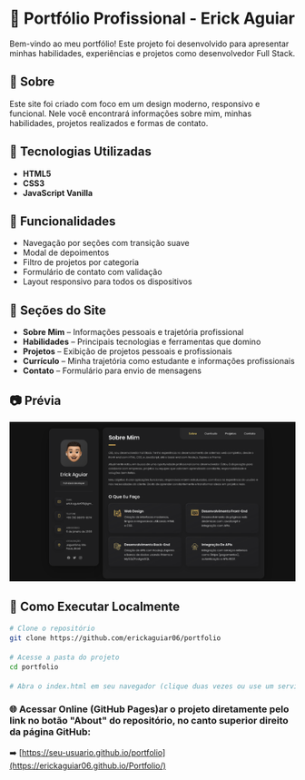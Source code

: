 # 💼 Portfólio Profissional - Erick Aguiar

Bem-vindo ao meu portfólio! Este projeto foi desenvolvido para apresentar minhas habilidades, experiências e projetos como desenvolvedor Full Stack.

## 📌 Sobre

Este site foi criado com foco em um design moderno, responsivo e funcional. Nele você encontrará informações sobre mim, minhas habilidades, projetos realizados e formas de contato.

## 🚀 Tecnologias Utilizadas

- **HTML5**
- **CSS3**
- **JavaScript Vanilla**

## 🧩 Funcionalidades

- Navegação por seções com transição suave
- Modal de depoimentos
- Filtro de projetos por categoria
- Formulário de contato com validação
- Layout responsivo para todos os dispositivos

## 📄 Seções do Site

- **Sobre Mim** – Informações pessoais e trajetória profissional
- **Habilidades** – Principais tecnologias e ferramentas que domino
- **Projetos** – Exibição de projetos pessoais e profissionais
- **Currículo** – Minha trajetória como estudante e informações profissionais
- **Contato** – Formulário para envio de mensagens

## 📷 Prévia

![Screenshot do Portfólio](./assets/images/print-portfolio.png) <!-- Atualize com a imagem correta, se desejar -->

## 📁 Como Executar Localmente

```bash
# Clone o repositório
git clone https://github.com/erickaguiar06/portfolio

# Acesse a pasta do projeto
cd portfolio

# Abra o index.html em seu navegador (clique duas vezes ou use um servidor local)
```

### 🌐 Acessar Online (GitHub Pages)ar o projeto diretamente pelo link no botão **"About"** do repositório, no canto superior direito da página GitHub:

➡️ [https://seu-usuario.github.io/portfolio](https://erickaguiar06.github.io/Portfolio/)
